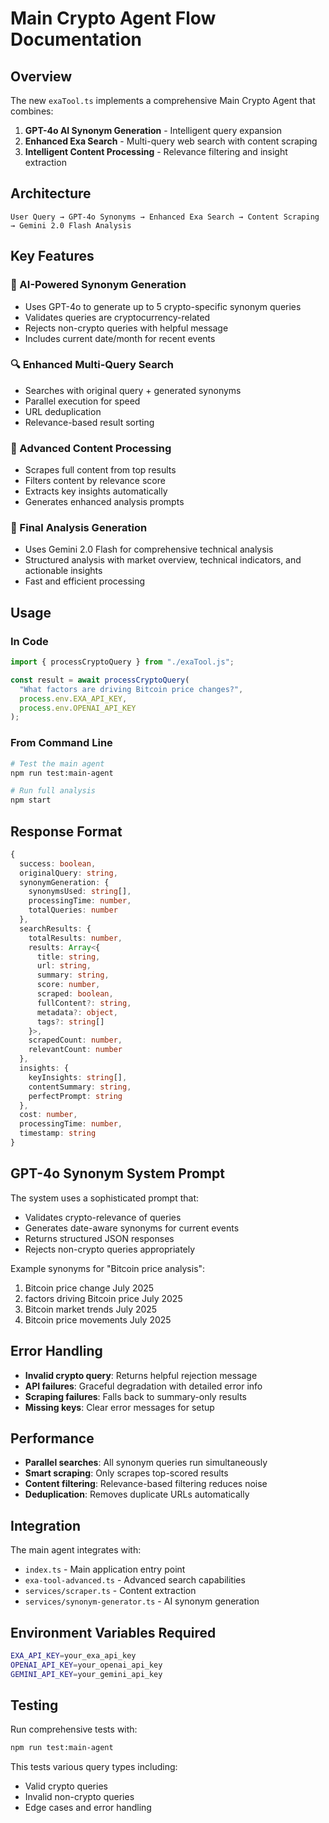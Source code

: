 # Main Crypto Agent Flow Documentation

## Overview

The new `exaTool.ts` implements a comprehensive Main Crypto Agent that combines:
1. **GPT-4o AI Synonym Generation** - Intelligent query expansion
2. **Enhanced Exa Search** - Multi-query web search with content scraping
3. **Intelligent Content Processing** - Relevance filtering and insight extraction

## Architecture

```
User Query → GPT-4o Synonyms → Enhanced Exa Search → Content Scraping → Gemini 2.0 Flash Analysis
```

## Key Features

### 🧠 AI-Powered Synonym Generation
- Uses GPT-4o to generate up to 5 crypto-specific synonym queries
- Validates queries are cryptocurrency-related
- Rejects non-crypto queries with helpful message
- Includes current date/month for recent events

### 🔍 Enhanced Multi-Query Search
- Searches with original query + generated synonyms
- Parallel execution for speed
- URL deduplication
- Relevance-based result sorting

### 📄 Advanced Content Processing
- Scrapes full content from top results
- Filters content by relevance score
- Extracts key insights automatically
- Generates enhanced analysis prompts

### 🤖 Final Analysis Generation
- Uses Gemini 2.0 Flash for comprehensive technical analysis
- Structured analysis with market overview, technical indicators, and actionable insights
- Fast and efficient processing

## Usage

### In Code
```typescript
import { processCryptoQuery } from "./exaTool.js";

const result = await processCryptoQuery(
  "What factors are driving Bitcoin price changes?",
  process.env.EXA_API_KEY,
  process.env.OPENAI_API_KEY
);
```

### From Command Line
```bash
# Test the main agent
npm run test:main-agent

# Run full analysis
npm start
```

## Response Format

```typescript
{
  success: boolean,
  originalQuery: string,
  synonymGeneration: {
    synonymsUsed: string[],
    processingTime: number,
    totalQueries: number
  },
  searchResults: {
    totalResults: number,
    results: Array<{
      title: string,
      url: string,
      summary: string,
      score: number,
      scraped: boolean,
      fullContent?: string,
      metadata?: object,
      tags?: string[]
    }>,
    scrapedCount: number,
    relevantCount: number
  },
  insights: {
    keyInsights: string[],
    contentSummary: string,
    perfectPrompt: string
  },
  cost: number,
  processingTime: number,
  timestamp: string
}
```

## GPT-4o Synonym System Prompt

The system uses a sophisticated prompt that:
- Validates crypto-relevance of queries
- Generates date-aware synonyms for current events
- Returns structured JSON responses
- Rejects non-crypto queries appropriately

Example synonyms for "Bitcoin price analysis":
1. Bitcoin price change July 2025
2. factors driving Bitcoin price July 2025
3. Bitcoin market trends July 2025
4. Bitcoin price movements July 2025

## Error Handling

- **Invalid crypto query**: Returns helpful rejection message
- **API failures**: Graceful degradation with detailed error info
- **Scraping failures**: Falls back to summary-only results
- **Missing keys**: Clear error messages for setup

## Performance

- **Parallel searches**: All synonym queries run simultaneously
- **Smart scraping**: Only scrapes top-scored results
- **Content filtering**: Relevance-based filtering reduces noise
- **Deduplication**: Removes duplicate URLs automatically

## Integration

The main agent integrates with:
- `index.ts` - Main application entry point
- `exa-tool-advanced.ts` - Advanced search capabilities
- `services/scraper.ts` - Content extraction
- `services/synonym-generator.ts` - AI synonym generation

## Environment Variables Required

```bash
EXA_API_KEY=your_exa_api_key
OPENAI_API_KEY=your_openai_api_key
GEMINI_API_KEY=your_gemini_api_key
```

## Testing

Run comprehensive tests with:
```bash
npm run test:main-agent
```

This tests various query types including:
- Valid crypto queries
- Invalid non-crypto queries  
- Edge cases and error handling
